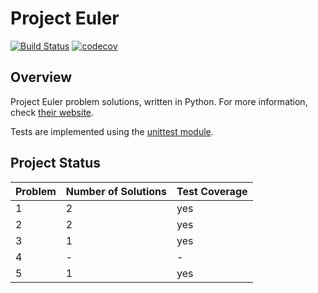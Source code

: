 # Project Euler

[![Build Status](https://travis-ci.org/PhilippSchuette/projecteuler.svg?branch=master)](https://travis-ci.org/PhilippSchuette/projecteuler) [![codecov](https://codecov.io/gh/PhilippSchuette/projecteuler/branch/master/graph/badge.svg)](https://codecov.io/gh/PhilippSchuette/projecteuler)

## Overview

Project Euler problem solutions, written in Python. For more information, check [their website](https://projecteuler.net/).

Tests are implemented using the [unittest module](https://docs.python.org/3/library/unittest.html).


## Project Status

| Problem | Number of Solutions | Test Coverage |
| ------- | ------------------- | ------------- |
|       1 |                   2 |           yes |
|       2 |                   2 |           yes |
|       3 |                   1 |           yes |
|       4 |                   - |             - |
|       5 |                   1 |           yes |

